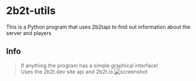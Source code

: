 # 2b2t-utils
This is a Python program that uses 2b2tapi to find out information about the server and players
## Info
> If anything the program has a simple graphical interface! <br>
> Uses the 2b2t.dev site api and 2b2t.io 
![screenshot](https://media.discordapp.net/attachments/759361615220310026/779351511821844481/unknown.png)
